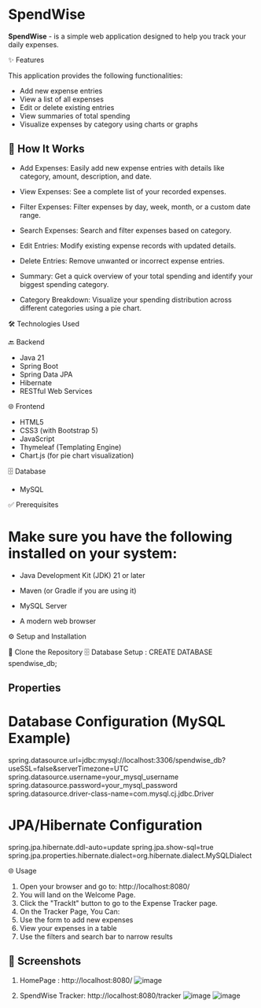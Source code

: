 # SpendWise

**SpendWise** - is a simple web application designed to help you track your daily expenses.


✨ Features

This application provides the following functionalities:
* Add new expense entries
* View a list of all expenses
* Edit or delete existing entries
* View summaries of total spending
* Visualize expenses by category using charts or graphs

## 📌 How It Works

* Add Expenses: Easily add new expense entries with details like category, amount, description, and date.

* View Expenses: See a complete list of your recorded expenses.

* Filter Expenses: Filter expenses by day, week, month, or a custom date range.

* Search Expenses: Search and filter expenses based on category.

* Edit Entries: Modify existing expense records with updated details.

* Delete Entries: Remove unwanted or incorrect expense entries.

* Summary: Get a quick overview of your total spending and identify your biggest spending category.

* Category Breakdown: Visualize your spending distribution across different categories using a pie chart.

🛠️ Technologies Used

🔙 Backend
* Java 21
* Spring Boot
* Spring Data JPA
* Hibernate
* RESTful Web Services

🌐 Frontend
* HTML5
* CSS3 (with Bootstrap 5)
* JavaScript
* Thymeleaf (Templating Engine)
* Chart.js (for pie chart visualization)

🗄️ Database
* MySQL

✅ Prerequisites
# Make sure you have the following installed on your system:

* Java Development Kit (JDK) 21 or later

* Maven (or Gradle if you are using it)

* MySQL Server

* A modern web browser


⚙️ Setup and Installation

🔽 Clone the Repository
🗄️ Database Setup : CREATE DATABASE spendwise_db;


## Properties

# Database Configuration (MySQL Example)
spring.datasource.url=jdbc:mysql://localhost:3306/spendwise_db?useSSL=false&serverTimezone=UTC
spring.datasource.username=your_mysql_username
spring.datasource.password=your_mysql_password
spring.datasource.driver-class-name=com.mysql.cj.jdbc.Driver

# JPA/Hibernate Configuration
spring.jpa.hibernate.ddl-auto=update 
spring.jpa.show-sql=true 
spring.jpa.properties.hibernate.dialect=org.hibernate.dialect.MySQLDialect

🌐 Usage
1. Open your browser and go to: http://localhost:8080/
2. You will land on the Welcome Page.
3. Click the "TrackIt" button to go to the Expense Tracker page.
4. On the Tracker Page, You Can:
5. Use the form to add new expenses
6. View your expenses in a table
7. Use the filters and search bar to narrow results

## 📸 Screenshots 

1. HomePage : http://localhost:8080/
![image](https://github.com/user-attachments/assets/aa664246-6135-441c-a046-98aa010e03ca)

2. SpendWise Tracker: http://localhost:8080/tracker
   ![image](https://github.com/user-attachments/assets/97991a91-1c49-4223-a800-225b1d8098f9)
   ![image](https://github.com/user-attachments/assets/16aeff74-dafb-4273-a051-5656976f06d9)

   



